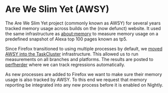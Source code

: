 # Are We Slim Yet (AWSY)

The Are We Slim Yet project (commonly known as AWSY) for several years
tracked memory usage across builds on the (now defunct) website.
It used the same
infrastructure as
[about:memory](about_colon_memory.md) to measure
memory usage on a predefined snapshot of Alexa top 100 pages known as
tp5.

Since Firefox transitioned to using multiple processes by default, we
[moved AWSY into the
TaskCluster](https://bugzilla.mozilla.org/show_bug.cgi?id=1272113)
infrastructure. This allowed us to run measurements on all branches and
platforms. The results are posted to
[perfherder](https://treeherder.mozilla.org/perf.html) where we can
track regressions automatically.

As new processes are added to Firefox we want to make sure their memory
usage is also tracked by AWSY. To this end we request that memory
reporting be integrated into any new process before it is enabled on
Nightly.
